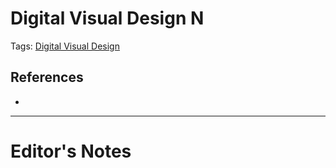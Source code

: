 # Digital Visual Design N
Tags: [Digital Visual Design](../Tags/Digital%20Visual%20Design.md)
## References
- 
----------------------------------------------------------------
# Editor's Notes